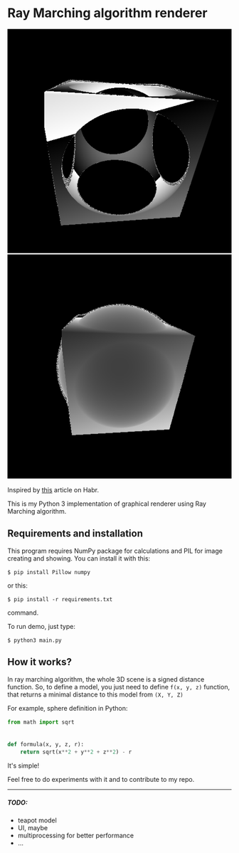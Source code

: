# Ray Marching algorithm renderer

![demo][image] ![demo][image2]

[image]: https://github.com/pashawnn/raymarching/blob/master/cube.png
[image2]: https://github.com/pashawnn/raymarching/blob/master/sphere.png

Inspired by [this](https://habr.com/post/353422/) article on Habr.

This is my Python 3 implementation of graphical renderer using Ray Marching algorithm.

## Requirements and installation

This program requires NumPy package for calculations and PIL for image creating and showing.
You can install it with this:
```
$ pip install Pillow numpy
```
or this:
```
$ pip install -r requirements.txt
```
command.

To run demo, just type:
```
$ python3 main.py
```

## How it works?

In ray marching algorithm, the whole 3D scene is a signed distance function. So, to define a model, you just need to define `f(x, y, z)` function, that returns a minimal distance to this model from `(X, Y, Z)`

For example, sphere definition in Python:
```python
from math import sqrt


def formula(x, y, z, r):
    return sqrt(x**2 + y**2 + z**2) - r
``` 

It's simple!


Feel free to do experiments with it and to contribute to my repo.

---

##### TODO:

* teapot model
* UI, maybe
* multiprocessing for better performance
* ...